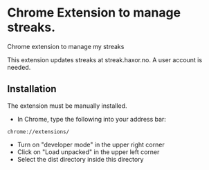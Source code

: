 # Chrome Extension to manage streaks.
Chrome extension to manage my streaks

This extension updates streaks at streak.haxor.no. A user account is needed.

## Installation
The extension must be manually installed.
* In Chrome, type the following into your address bar:
```
chrome://extensions/
```
* Turn on "developer mode" in the upper right corner
* Click on "Load unpacked" in the upper left corner
* Select the dist directory inside this directory